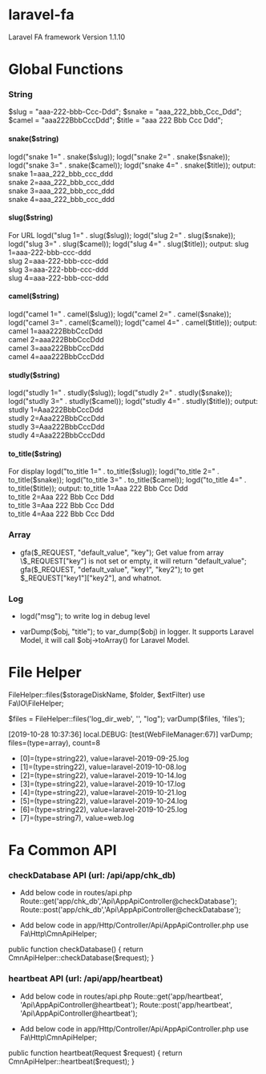 
# laravel-fa
Laravel FA framework
Version 1.1.10

# Global Functions
### String
$slug = "aaa-222-bbb-Ccc-Ddd";
$snake = "aaa_222_bbb_Ccc_Ddd";
$camel = "aaa222BbbCccDdd";
$title = "aaa 222 Bbb Ccc Ddd";

#### snake($string)
logd("snake 1=" . snake(\$slug));
logd("snake 2=" . snake(\$snake));
logd("snake 3=" . snake(\$camel));
logd("snake 4=" . snake(\$title));
output:
snake 1=aaa_222_bbb_ccc_ddd  
snake 2=aaa_222_bbb_ccc_ddd  
snake 3=aaa_222_bbb_ccc_ddd  
snake 4=aaa_222_bbb_ccc_ddd  

#### slug($string)
For URL
logd("slug 1=" . slug(\$slug));
logd("slug 2=" . slug(\$snake));
logd("slug 3=" . slug(\$camel));
logd("slug 4=" . slug(\$title));
output:
slug 1=aaa-222-bbb-ccc-ddd  
slug 2=aaa-222-bbb-ccc-ddd  
slug 3=aaa-222-bbb-ccc-ddd  
slug 4=aaa-222-bbb-ccc-ddd  

#### camel($string)
logd("camel 1=" . camel(\$slug));
logd("camel 2=" . camel(\$snake));
logd("camel 3=" . camel(\$camel));
logd("camel 4=" . camel(\$title));
output:
camel 1=aaa222BbbCccDdd  
camel 2=aaa222BbbCccDdd  
camel 3=aaa222BbbCccDdd  
camel 4=aaa222BbbCccDdd  

#### studly($string)
logd("studly 1=" . studly(\$slug));
logd("studly 2=" . studly(\$snake));
logd("studly 3=" . studly(\$camel));
logd("studly 4=" . studly(\$title));
output:
studly 1=Aaa222BbbCccDdd  
studly 2=Aaa222BbbCccDdd  
studly 3=Aaa222BbbCccDdd  
studly 4=Aaa222BbbCccDdd  

#### to_title($string)
For display
logd("to_title 1=" . to_title(\$slug));
logd("to_title 2=" . to_title(\$snake));
logd("to_title 3=" . to_title(\$camel));
logd("to_title 4=" . to_title(\$title));
output:
to_title 1=Aaa 222 Bbb Ccc Ddd  
to_title 2=Aaa 222 Bbb Ccc Ddd  
to_title 3=Aaa 222 Bbb Ccc Ddd  
to_title 4=Aaa 222 Bbb Ccc Ddd 


### Array
- gfa($_REQUEST, "default_value", "key");
Get value from array
\$_REQUEST["key"] is not set or empty, it will return "default_value";
gfa($_REQUEST, "default_value", "key1", "key2");
to get $_REQUEST["key1"]["key2"], and whatnot.

### Log
- logd("msg");
to write log in debug level

- varDump(\$obj, "title");
to var_dump(\$obj) in logger.
It supports Laravel Model, it will call $obj->toArray() for Laravel Model.

# File Helper
FileHelper::files(\$storageDiskName, \$folder, \$extFilter)
use Fa\IO\FileHelper;

\$files = FileHelper::files(\'log_dir_web\', \'\', \"log\");
varDump(\$files, 'files');

[2019-10-28 10:37:36] local.DEBUG: [test(WebFileManager:67)]	varDump; files=(type=array), count=8
- [0]=(type=string22), value=laravel-2019-09-25.log
- [1]=(type=string22), value=laravel-2019-10-08.log
- [2]=(type=string22), value=laravel-2019-10-14.log
- [3]=(type=string22), value=laravel-2019-10-17.log
- [4]=(type=string22), value=laravel-2019-10-21.log
- [5]=(type=string22), value=laravel-2019-10-24.log
- [6]=(type=string22), value=laravel-2019-10-25.log
- [7]=(type=string7), value=web.log  


# Fa Common API
### checkDatabase API (url: /api/app/chk_db)
- Add below code in routes/api.php
Route::get('app/chk_db','Api\AppApiController@checkDatabase');
Route::post('app/chk_db','Api\AppApiController@checkDatabase');

- Add below code in app/Http/Controller/Api/AppApiController.php
use Fa\Http\CmnApiHelper;

public function checkDatabase() {
    return CmnApiHelper::checkDatabase(\$request);
}

### heartbeat API (url: /api/app/heartbeat)
- Add below code in routes/api.php
Route::get(\'app/heartbeat\', \'Api\AppApiController@heartbeat');
Route::post('app/heartbeat', 'Api\AppApiController@heartbeat');

- Add below code in app/Http/Controller/Api/AppApiController.php
use Fa\Http\CmnApiHelper;

public function heartbeat(Request \$request) {
    return CmnApiHelper::heartbeat(\$request);
}
